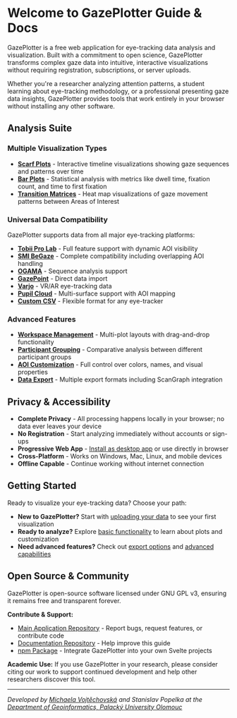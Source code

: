 # Welcome to GazePlotter Guide & Docs

GazePlotter is a free web application for eye-tracking data analysis and visualization. Built with a commitment to open science, GazePlotter transforms complex gaze data into intuitive, interactive visualizations without requiring registration, subscriptions, or server uploads.

Whether you're a researcher analyzing attention patterns, a student learning about eye-tracking methodology, or a professional presenting gaze data insights, GazePlotter provides tools that work entirely in your browser without installing any other software.

## Analysis Suite

### Multiple Visualization Types
- **[Scarf Plots](/basic/scarf-plot/)** - Interactive timeline visualizations showing gaze sequences and patterns over time
- **[Bar Plots](/basic/bar-plot/)** - Statistical analysis with metrics like dwell time, fixation count, and time to first fixation
- **[Transition Matrices](/basic/transition-matrix/)** - Heat map visualizations of gaze movement patterns between Areas of Interest

### Universal Data Compatibility
GazePlotter supports data from all major eye-tracking platforms:
- **[Tobii Pro Lab](/upload-data/tobii-pro-lab)** - Full feature support with dynamic AOI visibility
- **[SMI BeGaze](/upload-data/smi-begaze)** - Complete compatibility including overlapping AOI handling
- **[OGAMA](/upload-data/ogama)** - Sequence analysis support
- **[GazePoint](/upload-data/gazepoint)** - Direct data import
- **[Varjo](/upload-data/varjo)** - VR/AR eye-tracking data
- **[Pupil Cloud](/upload-data/pupil-cloud)** - Multi-surface support with AOI mapping
- **[Custom CSV](/upload-data/custom-csv)** - Flexible format for any eye-tracker

### Advanced Features
- **[Workspace Management](/basic/workspace/)** - Multi-plot layouts with drag-and-drop functionality
- **[Participant Grouping](/basic/groups/)** - Comparative analysis between different participant groups
- **[AOI Customization](/basic/aoi-customization/)** - Full control over colors, names, and visual properties
- **[Data Export](/export/)** - Multiple export formats including ScanGraph integration

## Privacy & Accessibility

- **Complete Privacy** - All processing happens locally in your browser; no data ever leaves your device
- **No Registration** - Start analyzing immediately without accounts or sign-ups
- **Progressive Web App** - [Install as desktop app](/advanced/download-gazeplotter) or use directly in browser
- **Cross-Platform** - Works on Windows, Mac, Linux, and mobile devices
- **Offline Capable** - Continue working without internet connection

## Getting Started

Ready to visualize your eye-tracking data? Choose your path:

- **New to GazePlotter?** Start with [uploading your data](/upload-data/) to see your first visualization
- **Ready to analyze?** Explore [basic functionality](/basic/) to learn about plots and customization
- **Need advanced features?** Check out [export options](/export/) and [advanced capabilities](/advanced/)

## Open Source & Community

GazePlotter is open-source software licensed under GNU GPL v3, ensuring it remains free and transparent forever.

**Contribute & Support:**
- [Main Application Repository](https://github.com/misavojte/GazePlotter) - Report bugs, request features, or contribute code
- [Documentation Repository](https://github.com/misavojte/GazePlotterDocs) - Help improve this guide
- [npm Package](https://www.npmjs.com/package/gazeplotter) - Integrate GazePlotter into your own Svelte projects

**Academic Use:**
If you use GazePlotter in your research, please consider citing our work to support continued development and help other researchers discover this tool.

---

*Developed by [Michaela Vojtěchovská](https://vojtechovska.com/) and Stanislav Popelka at the [Department of Geoinformatics, Palacký University Olomouc](https://geoinformatics.upol.cz/)*